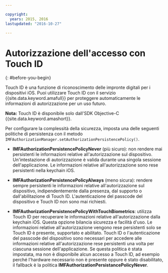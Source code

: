 ```yaml
---

copyright:
  years: 2015, 2016
lastupdated: "2016-10-27" 

---
```


# Autorizzazione dell'accesso con Touch ID
{: #before-you-begin}

Touch ID è una funzione di riconoscimento delle impronte digitali per i dispositivi iOS. Puoi utilizzare Touch ID con il servizio {{site.data.keyword.amafull}} per proteggere automaticamente le informazioni di autorizzazione per un uso futuro. 

**Nota:** Touch ID è disponibile solo dall'SDK Objective-C  {{site.data.keyword.amashort}}.

Per configurare la complessità della sicurezza, imposta una delle seguenti politiche di persistenza con il metodo `IMFAuthorizationManager.setAuthorizationPersistencePolicy()`.

* **IMFAuthorizationPersistencePolicyNever** (più sicuro): non rendere mai persistenti le informazioni relative all'autorizzazione sul dispositivo. Un'intestazione di autorizzazione è valida durante una singola sessione dell'applicazione. Le informazioni relative all'autorizzazione sono rese persistenti nella keychain iOS.

* **IMFAuthorizationPersistencePolicyAlways** (meno sicura): rendere sempre persistenti le informazioni relative all'autorizzazione sul dispositivo, indipendentemente dalla presenza, dal supporto o dall'abilitazione di Touch ID. L'autenticazione del passcode del dispositivo e Touch ID non sono mai richiesti.

* **IMFAuthorizationPersistencePolicyWithTouchBiometrics**: utilizza Touch ID per recuperare le informazioni relative all'autorizzazione dalla keychain iOS. Questa opzione bilancia sicurezza e facilità d'uso. Le informazioni relative all'autorizzazione vengono rese persistenti solo se Touch ID è presente, supportato e abilitato. Touch ID o l'autenticazione del passcode del dispositivo sono necessari per accedere alle informazioni relative all'autorizzazione rese persistenti una volta per ciascuna sessione dell'applicazione. Se questa politica è stata impostata, ma non è disponibile alcun accesso a Touch ID, ad esempio perché l'hardware necessario non è presente oppure è stato disabilitato, il fallback è la politica **IMFAuthorizationPersistancePolicyNever**.
